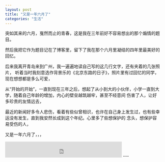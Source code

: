 ```yaml
---
layout: post
title: "又是一年六月了"
categories: "生活"
--- 
```


突如其来的六月，戛然而止的青春，这是我在三年前好不容易想出的那个煽情的题目。

然后我把它作为题目记在了博客里，留下了我在那个六月里凝结的四年里最美好的回忆。

后来我离开青岛来到广州，我一遍遍地读自己写的这几行文字，还有夹着的几张照片，
听着当时我刻意选作背景乐的《北京东路的日子》，照片里有过回忆的同学，现在想想都是多么可爱，

从“开始的开始”，一直到现在三年之后，想起了从小到大的小伙伴，小学一直到大学，随着自己年龄的增加，内心的壁垒越筑越牢，甚至不经意间
伤害了人，让好多珍贵的友情远去，

最近的新闻好多令人悲伤，看着有些似曾相识，也许在自己身上发生过，也有些幸运没有发生，直到我安然长成到这个年纪。心里多了些想保护的
念头，想保护容易受伤的人，

又是一年六月了，，，
<iframe frameborder="no" border="0" marginwidth="0" marginheight="0" width=380 height=52 src="http://music.163.com/outchain/player?type=2&id=26508242&auto=1&height=32"></iframe>
---
